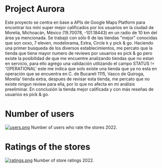 # Project Aurora
Este proyecto se centra en base a APIs de Google Maps Platform para encontrar los mini super mejor calificados por los usuarios en la ciudad de Morelia, Michoacán, México (19.70078, -101.18443) en un radio de 10 km del área ya mencionada. Se trabajó con sólo 6 de las tiendas "mejor" conocidas que son oxxo, 7 eleven, modelorama, Extra, Circle k y pick & go.
Haciendo una primer busqueda de los diversos establecimientos, me percato que la tienda que tiene mayor numero de reviews por usuarios es pick & go
pero existe la posibilidad de que me encuentre analizando tiendas que no estan en servicio, para ello agrego una validación
utilizando el campo STATUS != 'OPERATIONAL' este me indica que solo existe una tienda que ya no esta en operación que se encuentra en 
C. de Bucareli 1115, Vasco de Quiroga, Morelia' tienda extra,  despues de revisar esta tienda, me percato que no existe ningun review
para ella, por lo que no afecta en mi análisis preeliminar.
En conclusión la tienda mejor calificada y con más reseñas de usuarios es pick & go.
# Number of users
[![users.png](https://i.postimg.cc/bNQsgvHs/users.png)](https://postimg.cc/XpYj74Pb)
Number of users who rate the stores 2022.

# Ratings of the stores
[![ratings.png](https://i.postimg.cc/g2mrTPN4/ratings.png)](https://postimg.cc/56KxXDcF)
Number of store ratings 2022.

